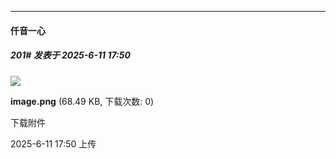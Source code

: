 ﻿
*****

####  仟音一心  
##### 201#       发表于 2025-6-11 17:50

<img src="https://img.stage1st.com/forum/202506/11/175039qnm0uvmtvfuiva3q.png" referrerpolicy="no-referrer">

<strong>image.png</strong> (68.49 KB, 下载次数: 0)

下载附件

2025-6-11 17:50 上传

